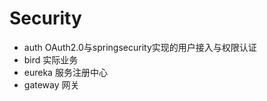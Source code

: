 # Security  
+ auth    OAuth2.0与springsecurity实现的用户接入与权限认证  
+ bird    实际业务  
+ eureka  服务注册中心  
+ gateway 网关